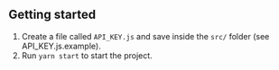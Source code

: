 ## Getting started

1. Create a file called `API_KEY.js` and save inside the `src/` folder (see API_KEY.js.example).
2. Run `yarn start` to start the project.

